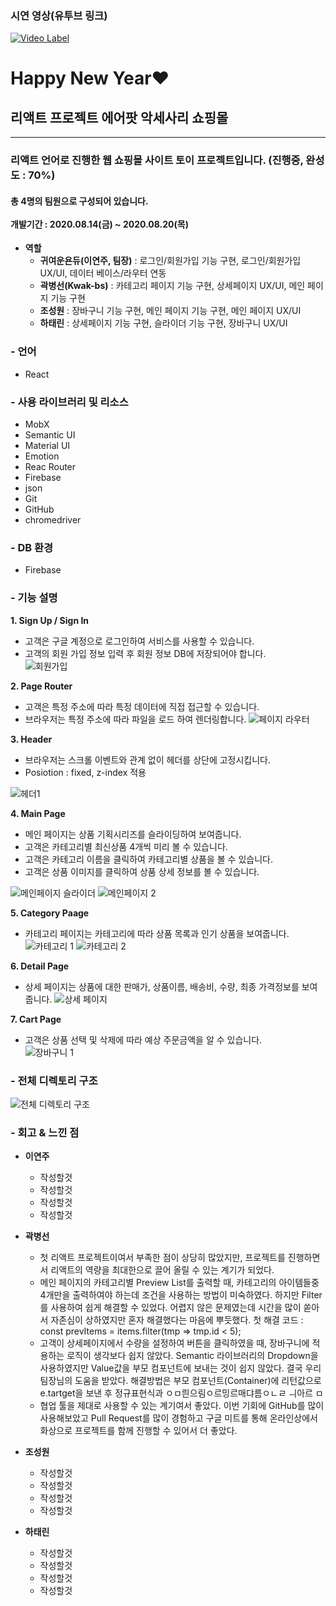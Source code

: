 
### 시연 영상(유투브 링크)
[![Video Label](http://img.youtube.com/vi/YOCiTByHRqs/0.jpg)](https://www.youtube.com/watch?v=YOCiTByHRqs) 

# Happy New Year:heart: 
## 리액트 프로젝트 에어팟 악세사리 쇼핑몰 
---
### 리액트 언어로 진행한 웹 쇼핑몰 사이트 토이 프로젝트입니다. (진행중, 완성도 : 70%)
#### 총 4명의 팀원으로 구성되어 있습니다. <br><br>개발기간  :  2020.08.14(금) ~ 2020.08.20(목) 
- **역할** 
  - **귀여운욘듀(이연주, 팀장)** : 로그인/회원가입 기능 구현, 로그인/회원가입 UX/UI, 데이터 베이스/라우터 연동
  * **곽병선(Kwak-bs)** : 카테고리 페이지 기능 구현, 상세페이지 UX/UI, 메인 페이지 기능 구현
  + **조성원** : 장바구니 기능 구현, 메인 페이지 기능 구현, 메인 페이지 UX/UI
  - **하태린** : 상세페이지 기능 구현, 슬라이더 기능 구현, 장바구니 UX/UI

### - 언어 
* React

### - 사용 라이브러리 및 리소스
* MobX
* Semantic UI
* Material UI
* Emotion
* Reac Router
* Firebase 
* json
* Git
* GitHub
* chromedriver


### - DB 환경 
* Firebase


### - 기능 설명

**1. Sign Up / Sign In**
- 고객은 구글 계정으로 로그인하여 서비스를 사용할 수 있습니다.
- 고객의 회원 가입 정보 입력 후 회원 정보 DB에 저장되어야 합니다.    
![회원가입](https://user-images.githubusercontent.com/51367622/90961683-a2e85400-e4e5-11ea-9301-27176503b4d7.PNG)

**2. Page Router**
- 고객은 특정 주소에 따라 특정 데이터에 직접 접근할 수 있습니다.
- 브라우저는 특정 주소에 따라 파일을 로드 하여 렌더링합니다. 
![페이지 라우터](https://user-images.githubusercontent.com/51367622/90961679-a1b72700-e4e5-11ea-950e-559970d26c36.PNG)

**3. Header**
- 브라우저는 스크롤 이벤트와 관계 없이 헤더를 상단에 고정시킵니다. 
- Posiotion : fixed, z-index 적용

![헤더1](https://user-images.githubusercontent.com/51367622/90961680-a1b72700-e4e5-11ea-949c-02d251e366f9.PNG)

**4. Main Page**

- 메인 페이지는 상품 기획시리즈를 슬라이딩하여 보여줍니다.
- 고객은 카테고리별 최신상품 4개씩 미리 볼 수 있습니다. 
- 고객은 카테고리 이름을 클릭하여 카테고리별 상품을 볼 수 있습니다.
- 고객은 상품 이미지를 클릭하여 상품 상세 정보를 볼 수 있습니다. 

![메인페이지 슬라이더](https://user-images.githubusercontent.com/51367622/90961688-a4b21780-e4e5-11ea-9ae7-15622611a386.PNG)
![메인페이지 2](https://user-images.githubusercontent.com/51367622/90961685-a380ea80-e4e5-11ea-882a-7ec349826a17.PNG)

**5. Category Paage**
- 카테고리 페이지는 카테고리에 따라 상품 목록과 인기 상품을 보여줍니다.
![카테고리 1](https://user-images.githubusercontent.com/51367622/90961697-a7ad0800-e4e5-11ea-83dd-219994f90adc.PNG)
![카테고리 2](https://user-images.githubusercontent.com/51367622/90961677-9fed6380-e4e5-11ea-9edf-b8cd3e1a2193.PNG)

**6. Detail Page**
- 상세 페이지는 상품에 대한 판매가, 상품이름, 배송비, 수량, 최종 가격정보를 보여줍니다. 
![상세 페이지](https://user-images.githubusercontent.com/51367622/90961693-a54aae00-e4e5-11ea-8fce-c0eb20ab8b6c.PNG)

**7. Cart Page**
- 고객은 상품 선택 및 삭제에 따라 예상 주문금액을 알 수 있습니다.  
![장바구니 1](https://user-images.githubusercontent.com/51367622/90961694-a5e34480-e4e5-11ea-856d-9f584440b940.PNG)

### - 전체 디렉토리 구조 
![전체 디렉토리 구조](https://user-images.githubusercontent.com/51367622/90961695-a67bdb00-e4e5-11ea-9d04-c2fa5dfaed6b.PNG)

### - 회고 & 느낀 점

- **이연주** 
  - 작성할것
  * 작성할것 
  + 작성할것 
  - 작성할것 
 
- **곽병선**  
  - 첫 리액트 프로젝트이여서 부족한 점이 상당히 많았지만, 프로젝트를 진행하면서 리액트의 역량을 최대한으로 끌어 올릴 수 있는 계기가 되었다.
  * 메인 페이지의 카테고리별 Preview List를 출력할 때, 카테고리의 아이템들중 4개만을 출력하여야 하는데 조건을 사용하는 방법이 미숙하였다. 하지만 Filter를 사용하여 쉽게 해결할 수 있었다. 어렵지 않은 문제였는데 시간을 많이 쏟아서 자존심이 상하였지만 혼자 해결했다는 마음에 뿌듯했다. 첫 해결 코드 : const prevItems = items.filter(tmp => tmp.id < 5); 
  + 고객이 상세페이지에서 수량을 설정하여 버튼을 클릭하였을 때, 장바구니에 적용하는 로직이 생각보다 쉽지 않았다. Semantic 라이브러리의 Dropdown을 사용하였지만 Value값을 부모 컴포넌트에 보내는 것이 쉽지 않았다. 결국 우리 팀장님의 도움을 받았다. 해결방법은 부모 컴포넌트(Container)에 리턴값으로 e.tartget을 보낸 후 정규표현식과 ㅇㅁ릔으림ㅇ르밍르매댜름ㅇㄴㄹ ㅢ아르 ㅁ 
  - 협업 툴을 제대로 사용할 수 있는 계기여서 좋았다. 이번 기회에 GitHub를 많이 사용해보았고 Pull Request를 많이 경험하고 구글 미트를 통해 온라인상에서 화상으로 프로젝트를 함께 진행할 수 있어서 더 좋았다. 
 
- **조성원** 
  - 작성할것
  * 작성할것
  + 작성할것
  - 작성할것
  
- **하태린** 
  - 작성할것
  * 작성할것
  + 작성할것
  - 작성할것

